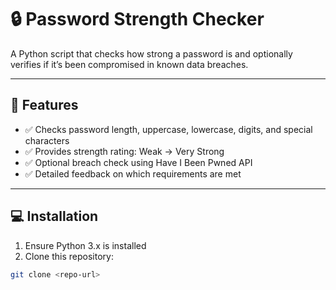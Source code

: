 # 🔒 Password Strength Checker

A Python script that checks how strong a password is and optionally verifies if it’s been compromised in known data breaches.

---

## 🚀 Features

- ✅ Checks password length, uppercase, lowercase, digits, and special characters  
- ✅ Provides strength rating: Weak → Very Strong  
- ✅ Optional breach check using Have I Been Pwned API  
- ✅ Detailed feedback on which requirements are met  

---

## 💻 Installation

1. Ensure Python 3.x is installed  
2. Clone this repository:  
```bash
git clone <repo-url>
